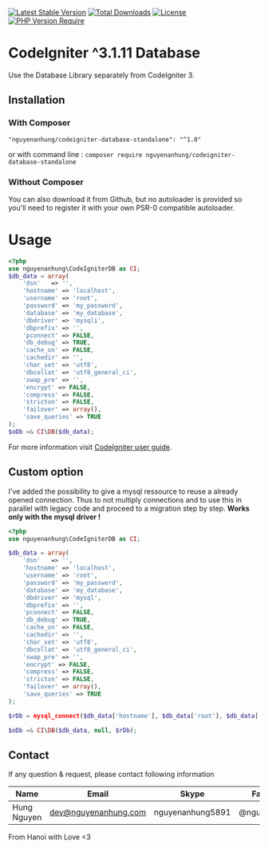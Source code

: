 [![Latest Stable Version](https://img.shields.io/packagist/v/nguyenanhung/codeigniter-database-standalone.svg?style=flat-square)](https://packagist.org/packages/nguyenanhung/codeigniter-database-standalone)
[![Total Downloads](https://img.shields.io/packagist/dt/nguyenanhung/codeigniter-database-standalone.svg?style=flat-square)](https://packagist.org/packages/nguyenanhung/codeigniter-database-standalone)
[![License](https://img.shields.io/packagist/l/nguyenanhung/codeigniter-database-standalone.svg?style=flat-square)](https://packagist.org/packages/nguyenanhung/codeigniter-database-standalone)
[![PHP Version Require](https://img.shields.io/packagist/dependency-v/nguyenanhung/codeigniter-database-standalone/php)](https://packagist.org/packages/nguyenanhung/codeigniter-database-standalone)

# CodeIgniter ^3.1.11 Database

Use the Database Library separately from CodeIgniter 3.

## Installation

### With Composer

```shell
"nguyenanhung/codeigniter-database-standalone": "^1.0"
```

or with command line : `composer require nguyenanhung/codeigniter-database-standalone`

### Without Composer

You can also download it from Github, but no autoloader is provided so you'll need to register it with your own PSR-0 compatible autoloader.

# Usage

```php
<?php
use nguyenanhung\CodeIgniterDB as CI;
$db_data = array(
	'dsn'	=> '',
	'hostname' => 'localhost',
	'username' => 'root',
	'password' => 'my_password',
	'database' => 'my_database',
	'dbdriver' => 'mysqli',
	'dbprefix' => '',
	'pconnect' => FALSE,
	'db_debug' => TRUE,
	'cache_on' => FALSE,
	'cachedir' => '',
	'char_set' => 'utf8',
	'dbcollat' => 'utf8_general_ci',
	'swap_pre' => '',
	'encrypt' => FALSE,
	'compress' => FALSE,
	'stricton' => FALSE,
	'failover' => array(),
	'save_queries' => TRUE
);
$oDb =& CI\DB($db_data);
```

For more information visit <a href="http://www.codeigniter.com/userguide3/database/index.html">CodeIgniter user guide</a>.

## Custom option

I've added the possibility to give a mysql ressource to reuse a already opened connection. Thus to not multiply connections and to use this in parallel with legacy code and proceed to a migration step by step.
**Works only with the mysql driver !**

```php
<?php
use nguyenanhung\CodeIgniterDB as CI;

$db_data = array(
	'dsn'	=> '',
	'hostname' => 'localhost',
	'username' => 'root',
	'password' => 'my_password',
	'database' => 'my_database',
	'dbdriver' => 'mysql',
	'dbprefix' => '',
	'pconnect' => FALSE,
	'db_debug' => TRUE,
	'cache_on' => FALSE,
	'cachedir' => '',
	'char_set' => 'utf8',
	'dbcollat' => 'utf8_general_ci',
	'swap_pre' => '',
	'encrypt' => FALSE,
	'compress' => FALSE,
	'stricton' => FALSE,
	'failover' => array(),
	'save_queries' => TRUE
);

$rDb = mysql_connect($db_data['hostname'], $db_data['root'], $db_data['password']);

$oDb =& CI\DB($db_data, null, $rDb);
```

## Contact

If any question & request, please contact following information

| Name        | Email                | Skype            | Facebook      |
|-------------|----------------------|------------------|---------------|
| Hung Nguyen | dev@nguyenanhung.com | nguyenanhung5891 | @nguyenanhung |

From Hanoi with Love <3
